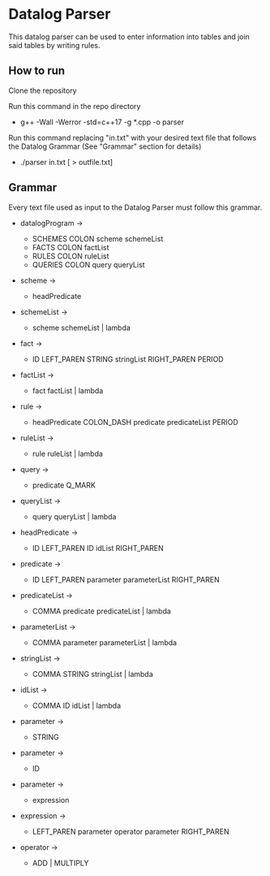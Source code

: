 # Datalog Parser

This datalog parser can be used to enter information into tables and join said tables by writing rules.

## How to run ##

Clone the repository

Run this command in the repo directory
* g++ -Wall -Werror -std=c++17 -g \*.cpp -o parser

Run this command replacing "in.txt" with your desired text file that follows the Datalog Grammar (See "Grammar" section for details)
* ./parser in.txt [ > outfile.txt]


## Grammar ##

Every text file used as input to the Datalog Parser must follow this grammar.

* datalogProgram	-> 	
	* SCHEMES COLON scheme schemeList	
	* FACTS COLON factList 
	* RULES COLON ruleList 
	* QUERIES COLON query queryList


* scheme   	-> 	
	* headPredicate
* schemeList	->	
	* scheme schemeList | lambda
* fact    	->	
	* ID LEFT_PAREN STRING stringList RIGHT_PAREN PERIOD
* factList	->	
	* fact factList | lambda
* rule    	->
	* headPredicate COLON_DASH predicate predicateList PERIOD
* ruleList	->	
	* rule ruleList | lambda
* query	        ->      
	* predicate Q_MARK
* queryList	->	
	* query queryList | lambda





* headPredicate	->	
	* ID LEFT_PAREN ID idList RIGHT_PAREN
* predicate	->	
	* ID LEFT_PAREN parameter parameterList RIGHT_PAREN

* predicateList	->	
	* COMMA predicate predicateList | lambda
* parameterList	-> 	
	* COMMA parameter parameterList | lambda
* stringList	-> 	
	* COMMA STRING stringList | lambda
* idList  	-> 	
	* COMMA ID idList | lambda

* parameter	->	
	* STRING
* parameter	->	
	* ID
* parameter	->	
	* expression

* expression	-> 	
	* LEFT_PAREN parameter operator parameter RIGHT_PAREN
* operator	->	
	* ADD | MULTIPLY

